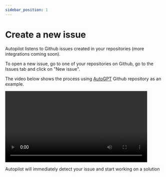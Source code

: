 ```yaml
---
sidebar_position: 1
---
```


# Create a new issue

Autopilot listens to Github issues created in your repositories (more integrations coming soon).

To open a new issue, go to one of your repositories on Github, go to the Issues tab and click on "New issue".

The video below shows the process using [AutoGPT](https://github.com/Significant-Gravitas/AutoGPT) Github repository as an example.

<video controls width="90%">
  <source src="/newissue.mp4"/>
</video>

Autopilot will immediately detect your issue and start working on a solution
